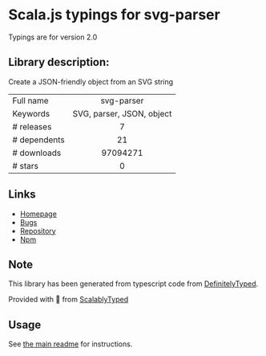 
# Scala.js typings for svg-parser

Typings are for version 2.0

## Library description:
Create a JSON-friendly object from an SVG string

|                    |                 |
| ------------------ | :-------------: |
| Full name          | svg-parser |
| Keywords           | SVG, parser, JSON, object |
| # releases         | 7 |
| # dependents       | 21 |
| # downloads        | 97094271 |
| # stars            | 0 |

## Links
- [Homepage](https://github.com/Rich-Harris/svg-parser#README)
- [Bugs](https://github.com/Rich-Harris/svg-parser/issues)
- [Repository](https://github.com/Rich-Harris/svg-parser)
- [Npm](https://www.npmjs.com/package/svg-parser)
    


## Note
This library has been generated from typescript code from [DefinitelyTyped](https://definitelytyped.org).

Provided with :purple_heart: from [ScalablyTyped](https://github.com/oyvindberg/ScalablyTyped)

## Usage
See [the main readme](../../readme.md) for instructions.


